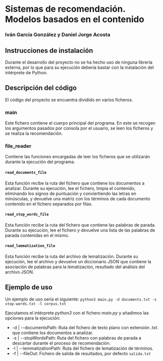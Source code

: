 # Sistemas de recomendación. Modelos basados en el contenido

### Iván García González y Daniel Jorge Acosta

## Instrucciones de instalación

Durante el desarrollo del proyecto no se ha hecho uso de ninguna librería externa, por lo que para su ejecución debería bastar con la instalación del intérprete de Python.

## Descripción del código

El código del proyecto se encuentra dividido en varios ficheros.

### main

Este fichero contiene el cuerpo principal del programa. En este se recogen los argumentos pasados por consola por el usuario, se leen los ficheros y se realiza la recomendación.

### file_reader

Contiene las funciones encargadas de leer los ficheros que se utilizarán durante la ejecución del programa.

#### `read_documents_file`

Esta función recibe la ruta del fichero que contiene los documentos a analizar. Durante su ejecución, lee el fichero, limpia el contenido, eliminando los signos de puntuación y conviertiendo las letras en minúsculas, y devuelve una matriz con los términos de cada documento contenido en el fichero separados por filas.

#### `read_stop_words_file`

Esta función recibe la ruta del fichero que contiene las palabras de parada. Durante su ejecución, lee el fichero y devuelve una lista de las palabras de parada contenidas en el mismo.

#### `read_lemmatization_file`

Esta función recibe la ruta del archivo de lematización. Durante su ejecución, lee el archivo y devuelve un diccionario JSON que contiene la asociación de palabras para la lematización, resultado del análisis del archivo JSON.

## Ejemplo de uso

Un ejemplo de uso sería el siguiente: `python3 main.py -d documents.txt -s stop-words.txt -l corpus.txt`

Ejecutamos el intérprete _python3_ con el fichero _main.py_ y añadimos las opciones para la ejecución:

- -d | --documentsPath: Ruta del fichero de texto plano con extensión _.txt._ que contiene los documentos a analizar.
- -s | --stopWordsPath: Ruta del fichero con palabras de parada a descartar durante el proceso de recomendación.
- -l | --lemmatizationPath: Ruta del fichero de lematización de términos.
- -f | --fileOut: Fichero de salida de resultados, por defecto `salida.txt`
